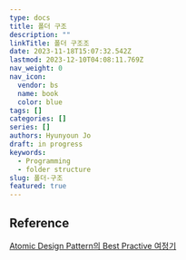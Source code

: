 ```yaml
---
type: docs
title: 폴더 구조
description: ""
linkTitle: 폴더 구조조
date: 2023-11-18T15:07:32.542Z
lastmod: 2023-12-10T04:08:11.769Z
nav_weight: 0
nav_icon:
  vendor: bs
  name: book
  color: blue
tags: []
categories: []
series: []
authors: Hyunyoun Jo
draft: in progress
keywords:
  - Programming
  - folder structure
slug: 폴더-구조
featured: true
---
```


## Reference

[Atomic Design Pattern의 Best Practive 여정기](https://yozm.wishket.com/magazine/detail/1531/)
